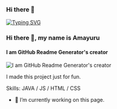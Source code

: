 ### Hi there 👋

<!--
**amayuru56789/amayuru56789** is a ✨ _special_ ✨ repository because its `README.md` (this file) appears on your GitHub profile.

Here are some ideas to get you started:

- 🔭 I’m currently working on ...
- 🌱 I’m currently learning ...
- 👯 I’m looking to collaborate on ...
- 🤔 I’m looking for help with ...
- 💬 Ask me about ...
- 📫 How to reach me: ...
- 😄 Pronouns: ...
- ⚡ Fun fact: ...
-->
[![Typing SVG](https://readme-typing-svg.herokuapp.com?color=%2309F746&lines=Hi%2C+I'+am+Amayuru;Software+Engineer;and+Designer)](https://git.io/typing-svg)

### Hi there 👋, my name is Amayuru
#### I am GitHub Readme Generator's creator
![I am GitHub Readme Generator's creator](https://arturssmirnovs.github.io/github-profile-readme-generator/images/banner.png)

I made this project just for fun.

Skills: JAVA / JS / HTML / CSS

- 🔭 I’m currently working on this page. 




